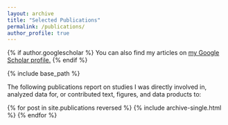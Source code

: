```yaml
---
layout: archive
title: "Selected Publications"
permalink: /publications/
author_profile: true
---
```


{% if author.googlescholar %}
  You can also find my articles on <u><a href="{{author.googlescholar}}">my Google Scholar profile</a>.</u>
{% endif %}

{% include base_path %}

The following publications report on studies I was directly involved in, analyzed data for, or contributed text, figures, and data products to:

{% for post in site.publications reversed %}
  {% include archive-single.html %}
{% endfor %}
